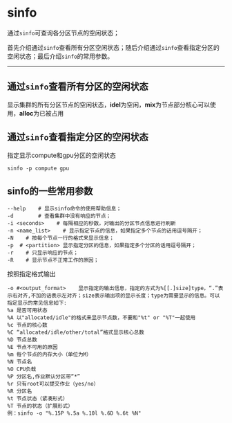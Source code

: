 # sinfo

通过`sinfo`可查询各分区节点的空闲状态；

首先介绍通过`sinfo`查看所有分区空闲状态；随后介绍通过`sinfo`查看指定分区的空闲状态；最后介绍`sinfo`的常用参数。

----

## **通过`sinfo`查看所有分区的空闲状态**

显示集群的所有分区节点的空闲状态，**idel**为空闲，**mix**为节点部分核心可以使用，**alloc**为已被占用

## **通过`sinfo`查看指定分区的空闲状态**

指定显示compute和gpu分区的空闲状态
```
sinfo -p compute gpu
```

## **sinfo的一些常用参数**

```
--help    # 显示sinfo命令的使用帮助信息；
-d        # 查看集群中没有响应的节点；
-i <seconds>    # 每隔相应的秒数，对输出的分区节点信息进行刷新
-n <name_list>    # 显示指定节点的信息，如果指定多个节点的话用逗号隔开；
-N    # 按每个节点一行的格式来显示信息；
-p  # <partition> 显示指定分区的信息，如果指定多个分区的话用逗号隔开；
-r    # 只显示响应的节点；
-R    # 显示节点不正常工作的原因；
```

按照指定格式输出

```
-o #<output_format>    显示指定的输出信息，指定的方式为%[[.]size]type，“.”表示右对齐,不加的话表示左对齐；size表示输出项的显示长度；type为需要显示的信息。可以指定显示的常见信息如下:
%a 是否可用状态
%A 以"allocated/idle"的格式来显示节点数，不要和"%t" or "%T"一起使用
%c 节点的核心数
%C “allocated/idle/other/total”格式显示核心总数
%D 节点总数
%E 节点不可用的原因
%m 每个节点的内存大小（单位为M）
%N 节点名
%O CPU负载
%P 分区名,作业默认分区带“*”
%r 只有root可以提交作业（yes/no）
%R 分区名
%t 节点状态（紧凑形式）
%T 节点的状态（扩展形式）
例：sinfo -o "%.15P %.5a %.10l %.6D %.6t %N"
```
